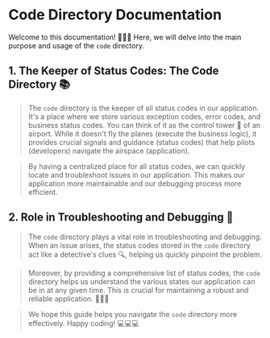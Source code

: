 # Code Directory Documentation

Welcome to this documentation! 🎉🎉🎉 Here, we will delve into the main purpose and usage of the `code` directory.

## 1. The Keeper of Status Codes: The Code Directory 📚

> The `code` directory is the keeper of all status codes in our application. It's a place where we store various exception codes, error codes, and business status codes. You can think of it as the control tower 🗼 of an airport. While it doesn't fly the planes (execute the business logic), it provides crucial signals and guidance (status codes) that help pilots (developers) navigate the airspace (application).

> By having a centralized place for all status codes, we can quickly locate and troubleshoot issues in our application. This makes our application more maintainable and our debugging process more efficient.

## 2. Role in Troubleshooting and Debugging 🎯

> The `code` directory plays a vital role in troubleshooting and debugging. When an issue arises, the status codes stored in the `code` directory act like a detective's clues 🔍, helping us quickly pinpoint the problem.

> Moreover, by providing a comprehensive list of status codes, the `code` directory helps us understand the various states our application can be in at any given time. This is crucial for maintaining a robust and reliable application. 🚀🚀🚀

> We hope this guide helps you navigate the `code` directory more effectively. Happy coding! 💻💻💻